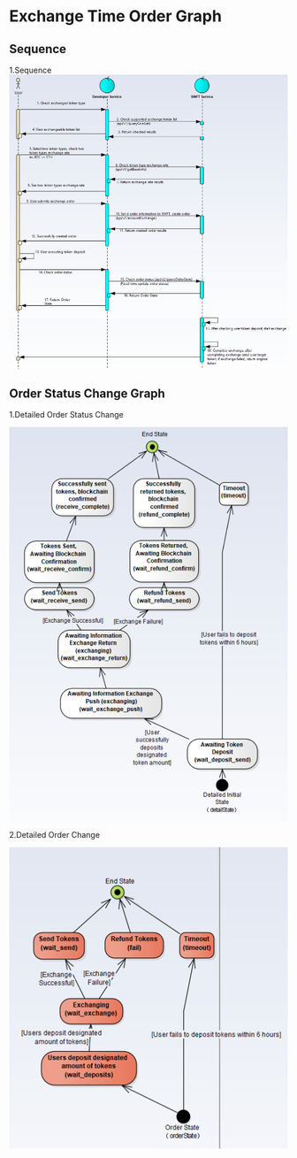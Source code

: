 # Exchange Time Order Graph

## Sequence
1.Sequence
![Sequence](../images/timing_dragram_en.jpg "Sequence")

## Order Status Change Graph
1.Detailed Order Status Change

![Detailed Order Status Change](../images/order_status_en.png "Detailed Order Status Change")

2.Detailed Order Change

![Detailed Order Change](../images/order_status2_en.png "Detailed Order Change")